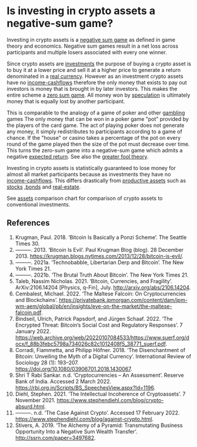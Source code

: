 # Is investing in crypto assets a negative-sum game?
Investing in crypto assets is a [negative sum game](../concepts/zero-sum-game.md) as defined in game theory and economics. Negative sum games result in a net loss across participants and multiple losers associated with every one winner.

Since crypto assets are [investments](../concepts/security.md) the purpose of buying a crypto asset is to buy it at a lower price and sell it at a higher price to generate a return denominated in a [real currency](../concepts/currency.md). However as an investment crypto assets have no [income-cashflows](../concepts/income-cashflows.md) therefore the only money that exists to pay out investors is money that is brought in by later investors. This makes the entire scheme a [zero sum game](../concepts/zero-sum-game.md). All money won by [speculation](../concepts/speculation.md) is ultimately money that is equally lost by another participant. 

This is comparable to the analogy of a game of poker and other [gambling](../concepts/gambling.md) games The only money that can be won in a poker game "pot" provided by the players of the card game. The act of playing poker does not generate any money, it simply redistributes to participants according to a game of chance. If the "house" or casino takes a percentage of the pot on every round of the game played then the size of the pot must decrease over time. This turns the zero-sum game into a negative-sum game which admits a negative [expected return](../concepts/expected-return.md).  See also the [greater fool theory](../concepts/greater-fool-theory.md).

Investing in crypto assets is statistically guaranteed to lose money for almost all market participants because as investments they have no [income-cashflows](../concepts/income-cashflows.md). This differs drastically from [productive assets](../concepts/productive-asset.md) such as [stocks](../concepts/stock.md) ,[bonds](../concepts/bond.md) and [real-estate](../concepts/real-estate.md).

See [assets](../concepts/assets.md) comparison chart for comparison of crypto assets to conventional investments.

## References

1. Krugman, Paul. 2018. ‘Bitcoin Is Basically a Ponzi Scheme’. The Seattle Times 30.
1. ———. 2013. ‘Bitcoin Is Evil’. Paul Krugman Blog (blog). 28 December 2013. https://krugman.blogs.nytimes.com/2013/12/28/bitcoin-is-evil/.
1. ———. 2021a. ‘Technobabble, Libertarian Derp and Bitcoin’. The New York Times 21.
1. ———. 2021b. ‘The Brutal Truth About Bitcoin’. The New York Times 21.
1. Taleb, Nassim Nicholas. 2021. ‘Bitcoin, Currencies, and Fragility’. ArXiv:2106.14204 [Physics, q-Fin], July. http://arxiv.org/abs/2106.14204.
1. Cembalest, Michael. 2022. ‘The Maltese Falcoin: On Cryptocurrencies and Blockchains’. https://privatebank.jpmorgan.com/content/dam/jpm-wm-aem/global/pb/en/insights/eye-on-the-market/the-maltese-falcoin.pdf.
1. Bindseil, Ulrich, Patrick Papsdorf, and Jürgen Schaaf. 2022. ‘The Encrypted Threat: Bitcoin’s Social Cost and Regulatory Responses’. 7 January 2022. https://web.archive.org/web/20220107084533/https://www.suerf.org/docx/f_88b3febc5798a734026c82c1012408f5_38771_suerf.pdf.
1. Corradi, Fiammetta, and Philipp Höfner. 2018. ‘The Disenchantment of Bitcoin: Unveiling the Myth of a Digital Currency’. International Review of Sociology 28 (1): 193–207. https://doi.org/10.1080/03906701.2018.1430067.
1. Shri T Rabi Sankar. n.d. ‘Cryptocurrencies – An Assessment’. Reserve Bank of India. Accessed 2 March 2022. https://rbi.org.in/Scripts/BS_SpeechesView.aspx?Id=1196.
1. Diehl, Stephen. 2021. ‘The Intellectual Incoherence of Cryptoassets’. 7 November 2021. https://www.stephendiehl.com/blog/crypto-absurd.html.
1. ———. n.d. ‘The Case Against Crypto’. Accessed 17 February 2022. https://www.stephendiehl.com/blog/against-crypto.html.
1. Stivers, A. 2019. ‘The Alchemy of a Pyramid: Transmutating Business Opportunity Into a Negative Sum Wealth Transfer’. http://ssrn.com/paper=3497682.
